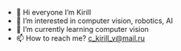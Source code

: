 - 👋 Hi everyone I’m Kirill
- 👀 I’m interested in computer vision, robotics, AI
- 🌱 I’m currently learning computer vision
- 📫 How to reach me? c_kirill_v@mail.ru

<!---
k-irill-c/k-irill-c is a ✨ special ✨ repository because its `README.md` (this file) appears on your GitHub profile.
You can click the Preview link to take a look at your changes. - 💞️ I’m looking to collaborate on ...
--->
